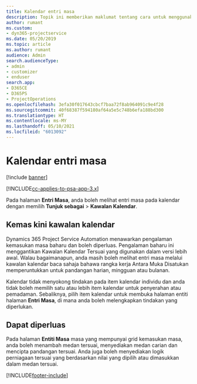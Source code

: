 ```yaml
---
title: Kalendar entri masa
description: Topik ini memberikan maklumat tentang cara untuk menggunakan kalendar entri masa.
author: rumant
ms.custom:
- dyn365-projectservice
ms.date: 05/20/2019
ms.topic: article
ms.author: rumant
audience: Admin
search.audienceType:
- admin
- customizer
- enduser
search.app:
- D365CE
- D365PS
- ProjectOperations
ms.openlocfilehash: 3efa30f017643cbcf7baa72f8ab964091c9e4f28
ms.sourcegitcommit: 40f68387f594180af64a5e5c748b6efa188bd300
ms.translationtype: HT
ms.contentlocale: ms-MY
ms.lasthandoff: 05/10/2021
ms.locfileid: "6013092"
---
```

# <a name="time-entry-calendar"></a>Kalendar entri masa

[!include [banner](../includes/psa-now-project-operations.md)]

[!INCLUDE[cc-applies-to-psa-app-3.x](../includes/cc-applies-to-psa-app-3x.md)]

Pada halaman **Entri Masa**, anda boleh melihat entri masa pada kalendar dengan memilih **Tunjuk sebagai** \> **Kawalan Kalendar**.

## <a name="updated-calendar-control"></a>Kemas kini kawalan kalendar

Dynamics 365 Project Service Automation menawarkan pengalaman kemasukan masa baharu dan boleh diperluas. Pengalaman baharu ini menggantikan Kawalan Kalendar Tersuai yang digunakan dalam versi lebih awal. Walau bagaimanapun, anda masih boleh melihat entri masa melalui kawalan kalendar baca sahaja bahawa rangka kerja Antara Muka Disatukan memperuntukkan untuk pandangan harian, mingguan atau bulanan.

Kalendar tidak menyokong tindakan pada item kalendar individu dan anda tidak boleh memilih satu atau lebih item kalendar untuk penyerahan atau pemadaman. Sebaliknya, pilih item kalendar untuk membuka halaman entiti halaman **Entri Masa**, di mana anda boleh melengkapkan tindakan yang diperlukan.

## <a name="extensibility"></a>Dapat diperluas

Pada halaman **Entiti Masa** masa yang mempunyai grid kemasukan masa, anda boleh menambah medan tersuai, menyediakan medan carian dan mencipta pandangan tersuai. Anda juga boleh menyediakan logik perniagaan tersuai yang berdasarkan nilai yang dipilih atau dimasukkan dalam medan tersuai.


[!INCLUDE[footer-include](../includes/footer-banner.md)]
